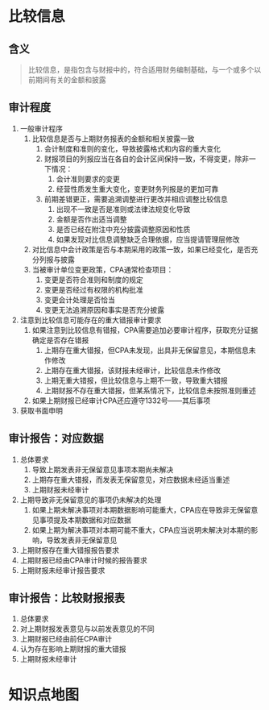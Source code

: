 # 比较信息

## 含义

> 比较信息，是指包含与财报中的，符合适用财务编制基础，与一个或多个以前期间有关的金额和披露

## 审计程度

1. 一般审计程序
   1. 比较信息是否与上期财务报表的金额和相关披露一致
      1. 会计制度和准则的变化，导致披露格式和内容的重大变化
      2. 财报项目的列报应当在各自的会计区间保持一致，不得变更，除非一下情况：
         1. 会计准则要求的变更
         2. 经营性质发生重大变化，变更财务列报是的更加可靠
      3. 前期差错更正，需要追溯调整进行更改并相应调整比较信息
         1. 出现不一致是否是准则或法律法规变化导致
         2. 金额是否作出适当调整
         3. 是否已经在附注中充分披露调整原因和性质
         4. 如果发现对比信息调整缺乏合理依据，应当提请管理层修改
   2. 对比信息中会计政策是否与本期采用的政策一致，如果已经变化，是否充分列报与披露
   3. 当被审计单位变更政策，CPA通常检查项目：
      1. 变更是否符合准则和制度的规定
      2. 变更是否经过有权限的机构批准
      3. 变更会计处理是否恰当
      4. 变更无法追溯原因和事实是否充分披露
2. 注意到比较信息可能存在的重大错报审计要求
   1. 如果注意到比较信息有错报，CPA需要追加必要审计程序，获取充分证据确定是否存在错报
      1. 上期存在重大错报，但CPA未发现，出具非无保留意见，本期信息未作修改
      2. 上期存在重大错报，该财报未经审计，比较信息未作修改
      3. 上期无重大错报，但比较信息与上期不一致，导致重大错报
      4. 上期财报不存在重大错报，但某系情况下，比较信息未按照准则重述
   2. 如果上期财报已经审计CPA还应遵守1332号——其后事项
3. 获取书面申明

## 审计报告：对应数据

1. 总体要求
   1. 导致上期发表非无保留意见事项本期尚未解决
   2. 上期存在重大错报，而发表无保留意见，对应数据未经适当重述
   3. 上期财报未经审计
2. 上期导致非无保留意见的事项仍未解决的处理	
   1. 如果上期未解决事项对本期数据影响可能重大，CPA应在导致非无保留意见事项提及本期数据和对应数据
   2. 如果上期为解决事项对本期可能不重大，CPA应当说明未解决对本期的影响，导致发表非无保留意见
3. 上期财报存在重大错报报告要求
4. 上期财报已经由CPA审计时候的报告要求
5. 上期财报未经审计报告要求

## 审计报告：比较财报报表

1. 总体要求
2. 对上期财报发表意见与以前发表意见的不同
3. 上期财报已经由前任CPA审计
4. 认为存在影响上期财报的重大错报
5. 上期财报未经审计

# 知识点地图

